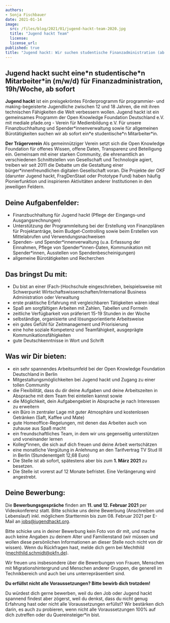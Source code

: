```yaml
---
authors:
- Sonja Fischbauer
date: 2021-01-14
image:
  src: /files/blog/2021/01/jugend-hackt-team-2020.jpg
  title: "Jugend hackt Team"
  license:
  license_url:
published: true
title: "Jugend hackt: Wir suchen studentische Finanzadministration (ab sofort)"
---
```


## Jugend hackt sucht eine\*n studentische\*n Mitarbeiter\*in (m/w/d) für Finanzadministration, 19h/Woche, ab sofort

**Jugend hackt** ist ein preisgekröntes Förderprogramm für programmier- und making-begeisterte Jugendliche zwischen 12 und 18 Jahren, die mit ihren technischen Fähigkeiten die Welt verbessern wollen. Jugend hackt ist ein gemeinsames Programm der Open Knowledge Foundation Deutschland e.V.  mit mediale pfade.org - Verein für Medienbildung e.V. Für unsere Finanzbuchhaltung und Spender\*innenverwaltung sowie für allgemeinen Bürotätigkeiten suchen wir ab sofort ein\*e studentische\*n Mitarbeiter\*in.

**Der Trägerverein**
Als gemeinnütziger Verein setzt sich die Open Knowledge Foundation für offenes Wissen, offene Daten, Transparenz und Beteiligung ein. Gemeinsam mit einer starken Community, die ehrenamtlich an verschiedenen Schnittstellen von Gesellschaft und Technologie agiert, treiben wir seit 2011 die Debatte um die Gestaltung einer bürger\*innenfreundlichen digitalen Gesellschaft voran. Die Projekte der OKF (darunter Jugend hackt, FragDenStaat oder Prototype Fund) haben häufig Pionierfunktion und inspirieren Aktivitäten anderer Institutionen in den jeweiligen Feldern.

## Deine Aufgabenfelder:

* Finanzbuchhaltung für Jugend hackt (Pflege der Eingangs-und Ausgangsrechnungen)
* Unterstützung der Programmleitung bei der Erstellung von Finanzplänen für Projektanträge, beim Budget-Controlling sowie beim Erstellen von Mittelabrufen und Verwendungsnachweisen
* Spenden- und Spender\*innenverwaltung  (u.a. Erfassung der Einnahmen, Pflege von Spender\*innen-Daten,  Kommunikation mit Spender\*innen, Ausstellen von Spendenbescheinigungen)
* allgemeine Bürotätigkeiten und Recherchen

## Das bringst Du mit:

* Du bist an einer (Fach-)Hochschule eingeschrieben, beispielsweise mit Schwerpunkt Wirtschaftswissenschaften/International Business Administration oder Verwaltung
* erste praktische Erfahrung mit vergleichbaren Tätigkeiten wären ideal
* Spaß am sorgfältigen Arbeiten mit Zahlen, Tabellen und Formeln
* zeitliche Verfügbarkeit von präferiert 15-19 Stunden in der Woche
* selbständige, organisierte und lösungsorientierte Arbeitsweise
* ein gutes Gefühl für Zeitmanagement und Priorisierung
* eine hohe soziale Kompetenz und Teamfähigkeit, ausgeprägte Kommunikationsfähigkeiten
* gute Deutschkenntnisse in Wort und Schrift

## Was wir Dir bieten:

* ein sehr spannendes Arbeitsumfeld bei der Open Knowledge Foundation Deutschland  in Berlin
* Mitgestaltungsmöglichkeiten bei Jugend hackt und Zugang zu einer tollen Community
* die Flexibilität, dass du dir deine Aufgaben und deine Arbeitszeiten in Absprache mit dem Team frei einteilen kannst  sowie
* die Möglichkeit, dein Aufgabengebiet in Absprache je nach Interessen zu erweitern
* ein Büro in zentraler Lage mit guter Atmosphäre und kostenlosen Getränken (Saft, Kaffee und Mate)
* gute Homeoffice-Regelungen, mit denen das Arbeiten auch von zuhause aus Spaß macht
* ein freundschaftliches Team, in dem wir uns gegenseitig unterstützen und voneinander lernen
* Kolleg\*innen, die sich auf dich freuen und deine Arbeit wertschätzen
* eine monatliche Vergütung in Anlehnung an den Tarifvertrag TV Stud III in Berlin (Stundenentgelt 12,68 Euro)
* Die Stelle ist ab sofort, spätestens aber bis zum **1. März 2021** zu besetzen.
* Die Stelle ist vorerst auf 12 Monate befristet. Eine  Verlängerung wird angestrebt.


## Deine Bewerbung:

Die **Bewerbungsgespräche** finden am **11. und 12. Februar 2021** per Videokonferenz statt. Bitte schicke uns deine Bewerbung (Anschreiben und Lebenslauf) inkl. möglichem Starttermin bis zum 08. Februar 2021 per E-Mail an [jobs@jugendhackt.org](mailto:jobs@jugendhackt.org).

Bitte schicke uns in deiner Bewerbung kein Foto von dir mit, und mache auch keine Angaben zu deinem Alter und Familienstand (wir müssen und wollen diese persönlichen Informationen an dieser Stelle noch nicht von dir wissen). Wenn du Rückfragen hast, melde dich gern bei Mechthild ([mechthild.schmidt@okfn.de](mailto:mechthild.schmidt@okfn.de)).

Wir freuen uns insbesondere über die Bewerbungen von Frauen, Menschen mit Migrationshintergrund und Menschen anderer Gruppen, die generell im Technikbereich und auch bei uns unterrepräsentiert sind.

**Du erfüllst nicht alle Voraussetzungen? Bitte bewirb dich trotzdem!**

Du würdest dich gerne bewerben, weil du den Job oder Jugend hackt spannend findest aber zögerst, weil du denkst, dass du nicht genug Erfahrung hast oder nicht alle Voraussetzungen erfüllst? Wir bestärken dich darin, es auch zu probieren, wenn nicht alle Voraussetzungen 100% auf dich zutreffen oder du Quereinsteiger\*in bist.
